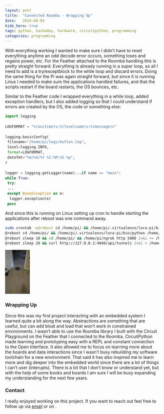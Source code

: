 ```yaml
---
layout:	post
title:	"Connected Roomba - Wrapping Up"
date:	2019-08-04
hide_hero: true
tags: python, hackaday, hardware, circuitpython, programming
categories: programming
---
```


With everything working I wanted to make sure I didn’t have to reset everything anytime an odd decode error occurs, something loses and regains power, etc. For the Feather attached to the Roomba handling this is pretty straight forward. Everything is already running in a super loop, so all I need to add is a try/exceptblock to the while loop and discard errors. Doing the same thing for the Pi was again straight forward, but since it is running Linux I needed to make sure the applications handled failures, and that the scripts restart if the board restarts, the OS bounces, etc.

Similar to the Feather code I wrapped everything in a while loop, added exception handlers, but I also added logging so that I could understand if errors are created by the OS, the code or something else:

```python
import logging  

LOGFORMAT = "%(asctime)s:%(levelname)s:%(message)s"  

logging.basicConfig(  
 filename="/home/pi/logs/button.log",  
 level=logging.INFO,  
 format=LOGFORMAT,  
 datefmt="%m/%d/%Y %I:%M:%S %p",  
)  

logger = logging.getLogger(name)...if name == "main":  
while True:  
 try:  
 ...  
 except BaseException as e:  
  logger.exception(e)  
 pass
```
 
And since this is running on Linux setting up cron to handle starting the applications after reboot was one command away.

```bash
sudo crontab -e@reboot cd /home/pi/ && /home/pi/.virtualenvs/lora-pi/bin/python /home/pi/projects/roombasupervisor/buttonlistener.py 2>&1 >> /home/pi/logs/button.log  
@reboot cd /home/pi/ && /home/pi/.virtualenvs/lora-pi/bin/python /home/pi/projects/roombasupervisor/smslistener.py 2>&1 >> /home/pi/logs/sms.log  
@reboot sleep 10 && cd /home/pi/ && /home/pi/ngrok http 5000 2>&1 >> /home/pi/logs/ngrok.log  
@reboot sleep 20 && curl http://127.0.0.1:4040/api/tunnels 2>&1 > /home/pi/logs/ngrokdetails.log
```

![](/assets/img/blog/0LW52qqaYhmwjQMbx.gif)

### Wrapping Up

Since this was my first project interacting with an embedded system I learned quite a bit along the way. Abstractions are something that are useful, but can add bloat and load that won’t work in constrained environments. I wasn’t able to use the Roomba library I built with the Circuit Playground on the Feather that I connected to the Roomba. CircuitPython made learning and prototyping easy with a REPL and constant connection to the Open Interface. It also allowed me to focus on learning more about the boards and data interactions since I wasn’t busy rebuilding my software toolchain for a new environment. That said it has also inspired me to learn more and dig deeper into the embedded world since there are a lot of things I can’t user (interupts). There is a lot that I don’t know or understand yet, but with the help of some books and boards I am sure I will be busy expanding my understanding for the next few years.

### Contact

I really enjoyed working on this project. If you want to reach out feel free to follow up via [email](mailto:n0mn0m@burningdaylight.io) or on .
